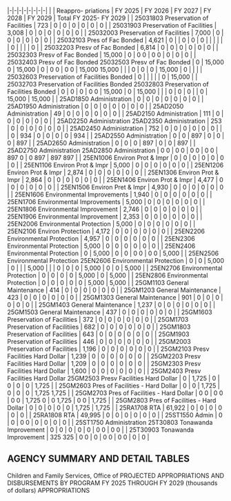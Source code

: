 |-|-|-|-|-|-|-|-|
| | Reappro-  priations | FY 2025 | FY 2026 | FY 2027 | FY 2028 | FY 2029 | Total FY 2025- FY 2029 |
| 25031803 Preservation of Facilities | 723 | 0 | 0 | 0 | 0 | 0 | 0 |
| 25031903 Preservation of Facilities | 3,008 | 0 | 0 | 0 | 0 | 0 | 0 |
| 25032003 Preservation of Facilities | 7,000 | 0 | 0 | 0 | 0 | 0 | 0 |
| 25032103 Pres of Fac Bonded | 4,621 | 0 | | 0 | 0 | 0 | |
| | | | 0 | | | | 0 |
| 25032203 Presv of Fac Bonded | 6,814 | 0 | 0 | 0 | 0 | 0 | 0 |
| 25032303 Presv of Fac Bonded | 15,000 | 0 | 0  0 | 0  0 | 0 | 0 | 0 |
| 25032403 Presv of Fac Bonded 25032503 Presv of Fac Bonded | 0 | 15,000  0 | 15,000 | 0 | 0  0 | 0  0 | 15,000  15,000 |
| | 0 | 0 | 0 | 15,000 | 0 | | |
| 25032603 Preservation of Facilities Bonded | 0 | | | | | 0 | 15,000 |
| 25032703 Preservation of Facilities Bonded 25032803 Preservation of Facilities Bonded | 0 | 0 | 0 | 0  0 | 15,000 | 0 | 15,000 |
| | 0 | 0 | 0 | | 0 | 15,000 | 15,000 |
| 25AD1850 Administration | 0 | 0 | 0 | 0 | 0 | 0 | 0 |
| 25AD1950 Administration | 0 | 0 | 0 | 0 | 0 | 0 | 0 |
| 25AD2050 Administration | 49 | 0 | 0 | 0 | 0 | 0 | 0 |
| 25AD2150 Administration | 111 | 0 | 0 | 0 | 0 | 0 | 0 |
| 25AD2250 Administration 25AD2350 Administration | 253 | 0 | 0 | 0 | 0 | 0 | 0 |
| 25AD2450 Administration | 752 | 0 | 0 | 0 | 0 | 0 | 0 |
| | 0 | 934 | 0 | 0 | 0 | 0 | 934 |
| 25AD2550 Administration | 0 | 0 | 897 | 0 | 0 | 0 | 897 |
| 25AD2650 Administration | 0 | 0 | 0 | 897 | 0 | 0 | 897 |
| 25AD2750 Administration 25AD2850 Administration | 0  0 | 0  0 | 0  0 | 0  0 | 897  0 | 0  897 | 897  897 |
| 25EN1006 Environ Prot & Impr | 0 | 0 | 0 | 0 | 0 | 0 | 0 |
| 25EN1106 Environ Prot & Impr | 5,000 | 0 | 0 | 0 | 0 | 0 | 0 |
| 25EN1206 Environ Prot & Impr | 2,874 | 0 | 0 | 0 | 0 | 0 | 0 |
| 25EN1306 Environ Prot & Impr | 2,864 | 0 | 0 | 0 | 0 | 0 | 0 |
| 25EN1406 Environ Prot & Impr | 4,477 | 0 | 0 | 0 | 0 | 0 | 0 |
| 25EN1506 Environ Pret & Impr | 4,930 | 0 | 0 | 0 | 0 | 0 | 0 |
| 25EN1606 Environmental Improvements | 1,940 | 0 | 0 | 0 | 0 | 0 | 0 |
| 25EN1706 Environmental Improvements | 5,000 | 0 | 0 | 0 | 0 | 0 | 0 |
| 25EN1806 Environmental Improvement | 2,746 | 0 | 0 | 0 | 0 | 0 | 0 |
| 25EN1906 Environmental Improvement | 2,353 | 0 | 0 | 0 | 0 | 0 | 0 |
| 25EN2006 Environmental Protection | 5,000 | 0 | 0 | 0 | 0 | 0 | 0 |
| 25EN2106 Environ Protection | 4,172 | 0 | 0 | 0 | 0 | 0 | 0 |
| 25EN2206 Environmental Protection | 4,957 | 0 | 0 | 0 | 0 | 0 | 0 |
| 25EN2306 Environmental Protection | 5,000 | 0 | 0 | 0 | 0 | 0 | 0 |
| 25EN2406 Environmental Protection | 0 | 5,000 | 0 | 0 | 0  0 | 0  0 | 5,000 |
| 25EN2506 Environmental Protection 25EN2606 Environmental Protection | 0 | 0 | 5,000 | 0 | | | 5,000 |
| | 0 | 0 | 0 | 5,000 | 0 | 0 | 5,000 |
| 25EN2706 Environmental Protection | 0 | 0 | 0 | 0 | 5,000 | 0 | 5,000 |
| 25EN2806 Environmental Protection | 0 | 0 | 0 | 0 | 0 | 5,000 | 5,000 |
| 25GM1103 General Maintenance | 414 | 0 | 0 | 0 | 0 | 0 | 0 |
| 25GM1203 General Maintenance | 423 | 0 | 0 | 0 | 0 | 0 | 0 |
| 25GM1303 General Maintenance | 901 | 0 | 0 | 0 | 0 | 0 | 0 |
| 25GM1403 General Maintenance | 1,237 | 0 | 0 | 0 | 0 | 0 | 0 |
| 25GM1503 General Maintenance | 437 | 0 | 0 | 0 | 0 | 0 | 0 |
| 25GM1603 Preservation of Facilities | 372 | 0 | 0 | 0 | 0 | 0 | 0 |
| 25GM1703 Preservation of Facilitiies | 682 | 0 | 0 | 0 | 0 | 0 | 0 |
| 25GM1803 Preservation of Facilities | 643 | 0 | 0 | 0 | 0 | 0 | 0 |
| 25GM1903 Preservation of Facilities | 446 | 0 | 0 | 0 | 0 | 0 | 0 |
| 25GM2003 Preservation of Facilities | 1,196 | 0 | 0 | 0 | 0 | 0 | 0 |
| 25GM2103 Presv Facilities Hard Dollar | 1,239 | 0 | 0 | 0 | 0 | 0 | 0 |
| 25GM2203 Presv Facilities Hard Dollar | 1,209 | 0 | 0 | 0 | 0 | 0 | 0 |
| 25GM2303 Presv Facilities Hard Dollar | 1,600 | 0 | 0 | 0 | 0 | 0 | 0 |
| 25GM2403 Presv Facilities Hard Dollar 25GM2503 Presv Facilities Hard Dollar | 0 | 1,725 | 0 | 0 | 0 | 0 | 1,725 |
| 25GM2603 Pres of Facilities - Hard Dollar | 0 | 0 | 1,725 | 0 | 0 | 0 | 1,725  1,725 |
| 25GM2703 Pres of Facilities - Hard Dollar | 0  0 | 0  0 | 0  0 | 1,725  0 | 0  1,725 | 0  0 | 1,725 |
| 25GM2803 Pres of Facilities - Hard Dollar | 0 | 0 | 0 | 0 | 0 | 1,725 | 1,725 |
| 25RA1708 RTA | 61,922 | 0 | 0 | 0 | 0 | 0 | 0 |
| 25RA1808 RTA | 49,995 | 0 | 0 | 0 | 0 | 0 | 0 |
| 25ST1550 Admin | 0 | 0 | 0  0 | 0 | 0 | 0 | 0 |
| 25ST1750 Administration 25T30803 Tonawanda Improvement | 0 | 0 | 0 | 0 | 0 | 0  0 | 0  0 |
| 25T30903 Tonawanda Improvement | 325  325 | 0  0 | 0 | 0  0 | 0  0 | 0 | 0 |

## **AGENCY SUMMARY AND DETAIL TABLES**

Children and Family Services, Office of PROJECTED APPROPRIATIONS AND DISBURSEMENTS BY PROGRAM FY 2025 THROUGH FY 2029 (thousands of dollars) APPROPRIATIONS